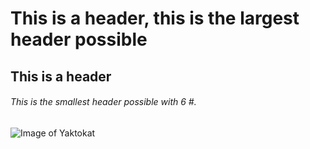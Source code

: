 # This is a header, this is the largest header possible
## This is a header
###### This is the smallest header possible with 6 #.

![Image of Yaktokat](https://octodex.github.com/images/yaktocat.png)
